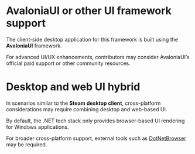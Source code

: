 # AvaloniaUI or other UI framework support
The client-side desktop application for this framework is built using the **AvaloniaUI** framework.

For advanced UI/UX enhancements, contributors may consider AvaloniaUI’s official paid support or other community resources.

# Desktop and web UI hybrid
In scenarios similar to the **Steam desktop client**, cross-platform considerations may require combining desktop and web-based UI.

By default, the .NET tech stack only provides browser-based UI rendering for Windows applications.

For broader cross-platform support, external tools such as [DotNetBrowser](https://teamdev.com/dotnetbrowser/) may be required.
